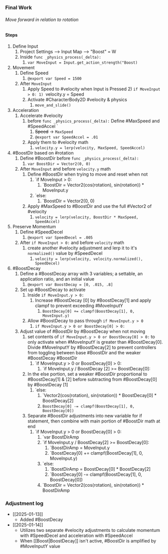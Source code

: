 
### Final Work
###### Move forward in relation to rotation
#### Steps
1)  Define Input
	1) Project Settings --> Input Map --> "Boost" = W
	2) Inside `func _physics_process(_delta):`
		1) `var MoveInput = Input.get_action_strength("Boost)`
2) Movement
	1) Define Speed
		1) `@export var Speed = 1500`
	3) After `MoveInput`
		1) Apply Speed to #velocity when Input is Pressed 
			2) `if MoveInput > 0:
				1) `velocity.y = Speed
		2) Activate #CharacterBody2D #velocity & physics
			1)  `move_and_slide()`
3) Acceleration
	1) Accelerate #velocity
		1) before `func _physics_process(_delta):` Define #MaxSpeed and #SpeedAccel `
			1) ~~Speed~~ -> `MaxSpeed`
			2) `@export var SpeedAccel = .01`
		2) Apply them to #velocity math
			1) `velocity.y = lerp(velocity, MaxSpeed, SpeedAccel)`
4) #BoostDir based on #rotation
	1) Define #BoostDir  before `func _physics_process(_delta):`
		1) `var BoostDir = Vector2(0, 0)`
	2) After `MoveInput` and before `velocity.y` math
		1) Define #BoostDir when trying to move and reset when not
			1) `if MoveInput > 0:
				1) `BoostDir = Vector2(cos(rotation), sin(rotation)) * MoveInput.y
			2) `else:
				1) `BoostDir = Vector2(0, 0)
		2) Apply #MaxSpeed to #BoostDir and use the full #Vector2 of #velocity
			1) `velocity = lerp(velocity, BoostDir * MaxSpeed, SpeedAccel)`
5) Preserve Momentum
	1) Define #SpeedDecel 
		1) `@export var SpeedDecel = .005`
	2) After `if MoveInput > 0:` and before `velocity` math
		1) create another #velocity adjustment and lerp it to it's `normalized()` value by #SpeedDecel
			1) `velocity = lerp(velocity, velocity.normalized(), SpeedDecel)`
6) #BoostDecay
	1) Define a #BoostDecay array with 3 variables; a settable, an application ratio, and an initial value
		1) `@export var BoostDecay = [0, .015, .8]`
	2) Set up #BoostDecay to activate
		1) Inside `if MoveInput.y > 0:` 
			1) Increase #BoostDecay [0] by #BoostDecay[1] and apply clampf to prevent exceeding #MoveInputY
				1) `BoostDecay[0] += clampf(BoostDecay[1], 0, MoveInput.y)`
		2) Allow #BoostDecay to pass through `if MoveInput.y > 0`
			1) `if MoveInput.y > 0 or BoostDecay[0] > 0:`
	3) Adjust value of #BoostDir by #BoostDecay when not moving
		1) set contents of `if MoveInput.y > 0 or BoostDecay[0] > 0:` to only activate when #MoveInputY is greater than #BoostDecay[0]. Divide #MoveInputY by #BoostDecay[2] to prevent controllers from toggling between base #BoostDir and the weaker #BoostDecay #BoostDir
			1) `if MoveInput.y > 0 or BoostDecay[0] > 0:
				1) `if MoveInput.y / BoostDecay [2] >= BoostDecay[0]:
		2) In the else portion, set a weaker #BoostDir proportional to #BoostDecay[1] & [2] before subtracting from #BoostDecay[0] by #BoostDecay [1]
			1) `else:
				1) `Vector2(cos(rotation), sin(rotation)) * BoostDecay[0] * BoostDecay[2]
				2) `BoostDecay[0] -= clampf(BoostDecay[1], 0, BoostDecay[0])`
		3) Separate #BoostDir adjustments into new variable for if statement, then combine with main portion of #BoostDir math at end
			1) `if MoveInput.y > 0 or BoostDecay[0] > 0:
				1) `var BoostDirAmp
				2) `if MoveInput.y / BoostDecay[2] >= BoostDecay[0]:
					1) `BoostDirAmp = MoveInput.y
					2) `BoostDecay[0] += clampf(BoostDecay[1], 0, MoveInput.y)
				3) `else:
					1) `BoostDirAmp = BoostDecay[0] * BoostDecay[2]
					2) `BoostDecay[0] -= clampf(BoostDecay[1], 0, BoostDecay[0])
				4) `BoostDir = Vector2(cos(rotation), sin(rotation)) * BoostDirAmp
### Adjustment log
- [[2025-01-13]]
	- Added #BoostDecay
- [[2025-01-14]]
	- Utilizes two separate #velocity adjustments to calculate momentum with #SpeedDecel and acceleration with #SpeedAccel 
	- When [[Boost|BoostDecay]] isn't active, #BoostDir is amplified by #MoveInputY value 